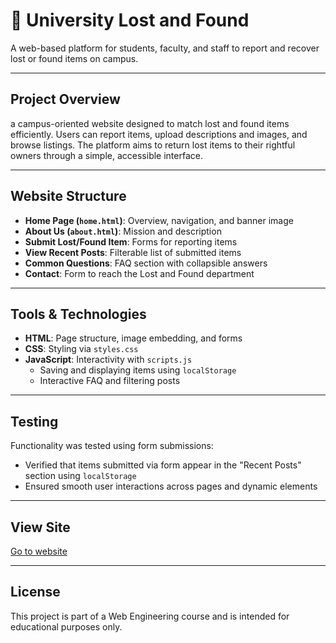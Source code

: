 # 🏫 University Lost and Found

A web-based platform for students, faculty, and staff to report and recover lost or found items on campus.

---

## Project Overview

a campus-oriented website designed to match lost and found items efficiently. Users can report items, upload descriptions and images, and browse listings. The platform aims to return lost items to their rightful owners through a simple, accessible interface.

---

## Website Structure

- **Home Page (`home.html`)**: Overview, navigation, and banner image  
- **About Us (`about.html`)**: Mission and description  
- **Submit Lost/Found Item**: Forms for reporting items  
- **View Recent Posts**: Filterable list of submitted items  
- **Common Questions**: FAQ section with collapsible answers  
- **Contact**: Form to reach the Lost and Found department

---

## Tools & Technologies

- **HTML**: Page structure, image embedding, and forms  
- **CSS**: Styling via `styles.css`  
- **JavaScript**: Interactivity with `scripts.js`  
  - Saving and displaying items using `localStorage`  
  - Interactive FAQ and filtering posts

---

## Testing

Functionality was tested using form submissions:
- Verified that items submitted via form appear in the "Recent Posts" section using `localStorage`
- Ensured smooth user interactions across pages and dynamic elements

---

## View Site 

[Go to website](https://rawanc.github.io/University_Lost_and_Found_Website/)


---

## License

This project is part of a Web Engineering course and is intended for educational purposes only.
